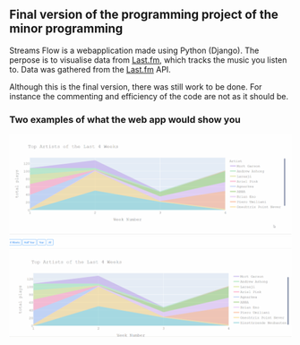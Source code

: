 ## Final version of the programming project of the minor programming
Streams Flow is a webapplication made using Python (Django).
The perpose is to visualise data from [Last.fm](Last.fm), which tracks the music you listen to. 
Data was gathered from the [Last.fm](Last.fm) API.

Although this is the final version, there was still work to be done. For instance the commenting and efficiency of the code are not as it should be.

### Two examples of what the web app would show you
![](final-MichaelvanGompel/doc/project_grafiek.gif)
![](final-MichaelvanGompel/doc/project_javascript.gif)

